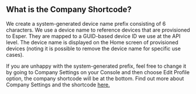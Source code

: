 
## What is the Company Shortcode?

We create a system-generated device name prefix consisting of 6 characters. We use a device name to reference devices that are provisioned to Esper. They are mapped to a GUID-based device ID we use at the API level. The device name is displayed on the Home screen of provisioned devices (noting it is possible to remove the device name for specific use cases).

 If you are unhappy with the system-generated prefix, feel free to change it by going to Company Settings on your Console and then choose Edit Profile option, the company shortcode will be at the bottom. Find out more about Company Settings and the shortcode [here.](../company-settings/company-code.md)